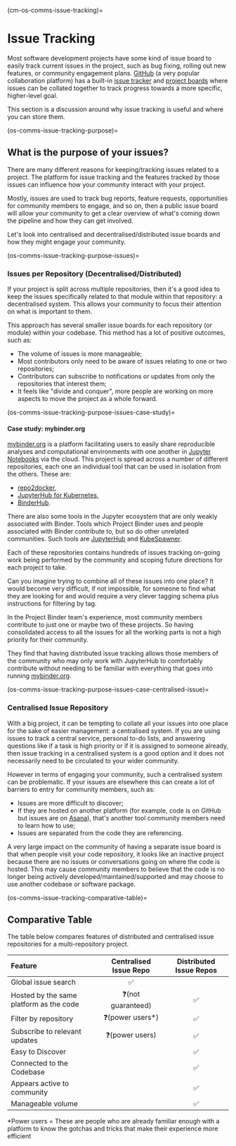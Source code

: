 (cm-os-comms-issue-tracking)=
# Issue Tracking

Most software development projects have some kind of issue board to easily track current issues in the project, such as bug fixing, rolling out new features, or community engagement plans.
[GitHub](https://github.com) (a very popular collaboration platform) has a built-in [issue tracker](https://guides.github.com/features/issues/) and [project boards](https://help.github.com/en/github/managing-your-work-on-github/about-project-boards) where issues can be collated together to track progress towards a more specific, higher-level goal.

This section is a discussion around why issue tracking is useful and where you can store them.

(os-comms-issue-tracking-purpose)=
## What is the purpose of your issues?

There are many different reasons for keeping/tracking issues related to a project.
The platform for issue tracking and the features tracked by those issues can influence how your community interact with your project.

Mostly, issues are used to track bug reports, feature requests, opportunities for community members to engage, and so on, then a public issue board will allow your community to get a clear overview of what's coming down the pipeline and how they can get involved.

Let's look into centralised and decentralised/distributed issue boards and how they might engage your community.

(os-comms-issue-tracking-purpose-issues)=
### Issues per Repository (Decentralised/Distributed)

If your project is split across multiple repositories, then it's a good idea to keep the issues specifically related to that module within that repository: a decentralised system.
This allows your community to focus their attention on what is important to them.

This approach has several smaller issue boards for each repository (or module) within your codebase.
This method has a lot of positive outcomes, such as:

- The volume of issues is more manageable;
- Most contributors only need to be aware of issues relating to one or two repositories;
- Contributors can subscribe to notifications or updates from only the repositories that interest them;
- It feels like "divide and conquer", more people are working on more aspects to move the project as a whole forward.

(os-comms-issue-tracking-purpose-issues-case-study)=
#### Case study: mybinder.org

[mybinder.org](https://mybinder.org) is a platform facilitating users to easily share reproducible analyses and computational environments with one another in [Jupyter Notebooks](https://jupyter-notebook.readthedocs.io/en/stable/) via the cloud.
This project is spread across a number of different repositories, each one an individual tool that can be used in isolation from the others.
These are:

- [repo2docker](https://github.com/jupyter/repo2docker),
- [JupyterHub for Kubernetes](https://github.com/jupyterhub/zero-to-jupyterhub-k8s),
- [BinderHub](https://github.com/jupyterhub/binderhub).

There are also some tools in the Jupyter ecosystem that are only weakly associated with Binder.
Tools which Project Binder uses and people associated with Binder contribute to, but so do other unrelated communities.
Such tools are [JupyterHub](https://github.com/jupyterhub/jupyterhub) and [KubeSpawner](https://github.com/jupyterhub/kubespawner).

Each of these repositories contains hundreds of issues tracking on-going work being performed by the community and scoping future directions for each project to take.

Can you imagine trying to combine all of these issues into one place?
It would become very difficult, if not impossible, for someone to find what they are looking for and would require a very clever tagging schema plus instructions for filtering by tag.

In the Project Binder team's experience, most community members contribute to just one or maybe two of these projects.
So having consolidated access to all the issues for all the working parts is not a high priority for their community.

They find that having distributed issue tracking allows those members of the community who may only work with JupyterHub to comfortably contribute without needing to be familiar with everything that goes into running [mybinder.org](https://mybinder.org).

(os-comms-issue-tracking-purpose-issues-case-centralised-issue)=
### Centralised Issue Repository

With a big project, it can be tempting to collate all your issues into one place for the sake of easier management: a centralised system.
If you are using issues to track a central service, personal to-do lists, and answering questions like if a task is high priority or if it is assigned to someone already, then issue tracking in a centralised system is a good option and it does not necessarily need to be circulated to your wider community.

However in terms of engaging your community, such a centralised system can be problematic.
If your issues are elsewhere this can create a lot of barriers to entry for community members, such as:

- Issues are more difficult to discover;
- If they are hosted on another platform (for example, code is on GitHub but issues are on [Asana](https://asana.com/)), that's another tool community members need to learn how to use;
- Issues are separated from the code they are referencing.

A very large impact on the community of having a separate issue board is that when people visit your code repository, it looks like an inactive project because there are no issues or conversations going on where the code is hosted.
This may cause community members to believe that the code is no longer being actively developed/maintained/supported and may choose to use another codebase or software package.

(os-comms-issue-tracking-comparative-table)=
## Comparative Table

The table below compares features of distributed and centralised issue repositories for a multi-repository project.

| Feature | Centralised Issue Repo | Distributed Issue Repos |
| :--- | :---: | :---: |
| Global issue search | ✅ | |
| Hosted by the same platform as the code | ❓(not guaranteed) | ✅ |
| Filter by repository | ❓(power users*) | ✅ |
| Subscribe to relevant updates | ❓(power users) | ✅ |
| Easy to Discover | | ✅ |
| Connected to the Codebase | | ✅ |
| Appears active to community | | ✅ |
| Manageable volume | | ✅ |

*Power users = These are people who are already familiar enough with a platform to know the gotchas and tricks that make their experience more efficient
